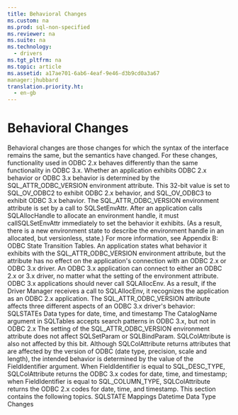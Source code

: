 ```yaml
---
title: Behavioral Changes
ms.custom: na
ms.prod: sql-non-specified
ms.reviewer: na
ms.suite: na
ms.technology: 
  - drivers
ms.tgt_pltfrm: na
ms.topic: article
ms.assetid: a17ae701-6ab6-4eaf-9e46-d3b9cd0a3a67
manager:jhubbard
translation.priority.ht: 
  - en-gb
---
```

# Behavioral Changes
<?xml version="1.0" encoding="utf-8"?>
<developerConceptualDocument xmlns="http://ddue.schemas.microsoft.com/authoring/2003/5" xmlns:xlink="http://www.w3.org/1999/xlink" xmlns:xsi="http://www.w3.org/2001/XMLSchema-instance" xsi:schemaLocation="http://ddue.schemas.microsoft.com/authoring/2003/5 http://dduestorage.blob.core.windows.net/ddueschema/developer.xsd">
  <introduction>
    <para>Behavioral changes are those changes for which the <legacyItalic>syntax</legacyItalic> of the interface remains the same, but the <legacyItalic>semantics</legacyItalic> have changed. For these changes, functionality used in ODBC 2.<legacyItalic>x </legacyItalic>behaves differently than the same functionality in ODBC 3.<legacyItalic>x</legacyItalic>.</para>
    <para>Whether an application exhibits ODBC 2.<legacyItalic>x</legacyItalic> behavior or ODBC 3.<legacyItalic>x</legacyItalic> behavior is determined by the SQL_ATTR_ODBC_VERSION environment attribute. This 32-bit value is set to SQL_OV_ODBC2 to exhibit ODBC 2.<legacyItalic>x</legacyItalic> behavior, and SQL_OV_ODBC3 to exhibit ODBC 3.<legacyItalic>x</legacyItalic> behavior.</para>
    <para>The SQL_ATTR_ODBC_VERSION environment attribute is set by a call to <legacyBold>SQLSetEnvAttr</legacyBold>. After an application calls <legacyBold>SQLAllocHandle</legacyBold> to allocate an environment handle, it must call<legacyBold>SQLSetEnvAttr</legacyBold> immediately to set the behavior it exhibits. (As a result, there is a new environment state to describe the environment handle in an allocated, but versionless, state.) For more information, see <legacyLink xlink:href="15088dbe-896f-4296-b397-02bb3d0ac0fb">Appendix B: ODBC State Transition Tables</legacyLink>.</para>
    <para>An application states what behavior it exhibits with the SQL_ATTR_ODBC_VERSION environment attribute, but the attribute has no effect on the application's connection with an ODBC 2.<legacyItalic>x</legacyItalic> or ODBC 3.<legacyItalic>x</legacyItalic> driver. An ODBC 3.<legacyItalic>x</legacyItalic> application can connect to either an ODBC 2.<legacyItalic>x </legacyItalic>or 3.<legacyItalic>x</legacyItalic> driver, no matter what the setting of the environment attribute.</para>
    <para>ODBC 3.<legacyItalic>x</legacyItalic> applications should never call <legacyBold>SQLAllocEnv</legacyBold>. As a result, if the Driver Manager receives a call to <legacyBold>SQLAllocEnv</legacyBold>, it recognizes the application as an ODBC 2.<legacyItalic>x </legacyItalic>application.</para>
    <para>The SQL_ATTR_ODBC_VERSION attribute affects three different aspects of an ODBC 3.<legacyItalic>x</legacyItalic> driver's behavior:  </para>
    <list class="bullet">
      <listItem>
        <para>SQLSTATEs</para>
      </listItem>
      <listItem>
        <para>Data types for date, time, and timestamp</para>
      </listItem>
      <listItem>
        <para>The <legacyItalic>CatalogName</legacyItalic> argument in <legacyBold>SQLTables</legacyBold> accepts search patterns in ODBC 3.<legacyItalic>x</legacyItalic>, but not in ODBC 2.<legacyItalic>x</legacyItalic></para>
      </listItem>
    </list>
    <para>The setting of the SQL_ATTR_ODBC_VERSION environment attribute does not affect <legacyBold>SQLSetParam</legacyBold> or <legacyBold>SQLBindParam</legacyBold>. <legacyBold>SQLColAttribute</legacyBold> is also not affected by this bit. Although <legacyBold>SQLColAttribute</legacyBold> returns attributes that are affected by the version of ODBC (date type, precision, scale and length), the intended behavior is determined by the value of the <legacyItalic>FieldIdentifier</legacyItalic> argument. When <legacyItalic>FieldIdentifier </legacyItalic>is equal to SQL_DESC_TYPE, <legacyBold>SQLColAttribute</legacyBold> returns the ODBC 3.<legacyItalic>x</legacyItalic> codes for date, time, and timestamp; when <legacyItalic>FieldIdentifier</legacyItalic> is equal to SQL_COLUMN_TYPE, <legacyBold>SQLColAttribute</legacyBold> returns the ODBC 2.<legacyItalic>x </legacyItalic>codes for date, time, and timestamp.</para>
    <para>This section contains the following topics.  </para>
    <list class="bullet">
      <listItem>
        <para>             <legacyLink xlink:href="6e6cabcf-a204-40eb-b77d-8a0c4a5e8524">SQLSTATE Mappings</legacyLink>           </para>
      </listItem>
      <listItem>
        <para>             <legacyLink xlink:href="c38c79f9-8bb0-4633-ac86-542366c09a95">Datetime Data Type Changes</legacyLink>           </para>
      </listItem>
    </list>
  </introduction>
  <relatedTopics />
</developerConceptualDocument>